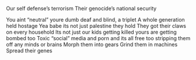 Our self defense’s terrorism
Their genocide’s national security


You aint “neutral” youre dumb deaf and blind, a triplet
A whole generation held hostage
Yea babe its not just palestine they hold
They got their claws on every household
Its not just our kids getting killed yours are getting bombed too
Toxic “social” media and porn and its all free too
stripping them off any minds or brains
Morph them into gears
Grind them in machines
Spread their genes